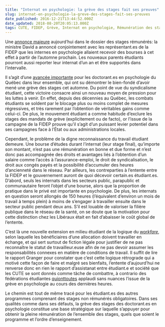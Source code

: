```yaml
---
title: "Internat en psychologie: la grève des stages fait ses preuves"
slug: internat-en-psychologie-la-greve-des-stages-fait-ses-preuves
date_published: 2016-12-21T13:44:52.000Z
date_updated: 2018-08-20T20:05:13.000Z
tags: CUTE, FIDEP, Grève, Internat en psychologie, Rémunération des stages
---
```


Une [annonce majeure](http://www.newswire.ca/fr/news-releases/nouveau-programme-de-bourses-detudes-au-doctorat-en-psychologie---pour-que-les-internes-en-psychologie-contribuent-pleinement-a-accroitre-laccessibilite-aux-services-publics-dans-le-domaine-de-la-sante-mentale-607774306.html) aujourd’hui dans le dossier des stages rémunérés: la ministre David a annoncé conjointement avec les représentant.es de la FIDEP que les internes en psychologie allaient recevoir des bourses à cet effet à partir de l’automne prochain. Les nouveaux parents étudiants pourront aussi reporter leur internat d’un an et être supportés dans l’intervalle.

Il s’agit d’une [avancée importante](http://www.newswire.ca/fr/news-releases/remuneration-de-linternat-en-psychologie--une-victoire-pour-les-doctorantes-et-la-sante-mentale-au-quebec-607758076.html) pour les doctorant.es en psychologie du Québec dans leur ensemble, qui ont su démontrer le bien-fondé d’avoir mené une grève des stages cet automne. Du point de vue du syndicalisme étudiant, cette victoire consacre ainsi un nouveau moyen de pression pour les luttes à venir. En effet, depuis des décennies au Québec, les combats étudiants se soldent par le blocage plus ou moins complet de mesures régressives, et très rarement par l’obtention de véritables gains comme celui-ci. De plus, le mouvement étudiant a comme habitude d’exclure les stages des mandats de grève (explicitement ou de facto), or l’issue de la campagne de la FIDEP prouve qu’il s’agit d’un puissant levier potentiel dans ses campagnes face à l’État ou aux administrations locales.

Cependant, le problème de la digne reconnaissance du travail étudiant demeure. Une bourse d’études durant l’internat (leur stage final), qu’importe son montant, n’est pas une rémunération en bonne et due forme et n’est donc pas accompagnée des droits et avantages liés à l’obtention d’un salaire comme l’accès à l’assurance-emploi, le droit de syndicalisation, le droit aux congés payés et la possibilité d’accumuler des heures d’ancienneté dans le réseau. Par ailleurs, les contreparties à l’entente entre la FIDEP et le gouvernement auront de quoi décevoir certain.es étudiant.es. D’abord, seuls les internats dans les secteurs public, parapublic et communautaire feront l’objet d’une bourse, alors que la proportion de pratique dans le privé est importante en psychologie. De plus, les internats en question seront allongés de 150 heures (l’équivalent d’environ un mois de travail à temps plein) à moins de s’engager à travailler ensuite dans le secteur public pendant deux ans. S’il est louable de valoriser la filière publique dans le réseau de la santé, on se doute que la motivation pour cette distinction chez les Libéraux était en fait d’abaisser le coût global de l’entente.

C’est là une nouvelle extension en milieu étudiant de la logique du [*workfare*](https://fr.wikipedia.org/wiki/Workfare), selon laquelle les bénéficiaires d’une allocation doivent travailler en échange, et qui sert surtout de fiction légale pour justifier de ne pas reconnaître le statut de travailleur.euse afin de ne pas devoir assumer les responsabilités connexes en matière de conditions de travail. Il suffit de lire le rapport Granger pour constater que c’est cette logique rétrograde qui a motivé cette façon de faire et malgré ses bienfaits, l’entente d’aujourd’hui ne renverse donc en rien le rapport d’assistanat entre étudiant.e et société que les CUTE se sont donnés comme tâche de combattre, à contrario des fédérations étudiantes [qui](https://www.facebook.com/ueq.qsu/posts/1836190823318003)[ont](https://www.facebook.com/asse.solidarite/posts/1641938222498852)[toutes](https://www.facebook.com/aveqnous/posts/733450160135453) applaudi sans nuances l’issue de la grève en psychologie au cours des dernières heures.

Le chemin est tout de même tracé pour les étudiant.es des autres programmes comprenant des stages non rémunérés obligatoires. Dans ses qualités comme dans ses défauts, la grève des stages des doctorant.es en psychologie constitue une base stratégique sur laquelle s’appuyer pour obtenir la pleine rémunération de l’ensemble des stages, quels que soient le programme et l’ordre d’enseignement.
